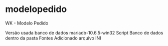 # modelopedido
WK - Modelo Pedido


Versão usada banco de dados mariadb-10.6.5-win32
Script Banco de dados dentro da pasta Fontes
Adicionado arquivo INI 
